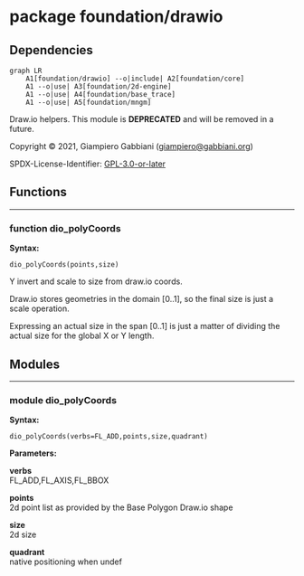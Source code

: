 # package foundation/drawio

## Dependencies

```mermaid
graph LR
    A1[foundation/drawio] --o|include| A2[foundation/core]
    A1 --o|use| A3[foundation/2d-engine]
    A1 --o|use| A4[foundation/base_trace]
    A1 --o|use| A5[foundation/mngm]
```

Draw.io helpers.
This module is **DEPRECATED** and will be removed in a future.

Copyright © 2021, Giampiero Gabbiani (giampiero@gabbiani.org)

SPDX-License-Identifier: [GPL-3.0-or-later](https://spdx.org/licenses/GPL-3.0-or-later.html)


## Functions

---

### function dio_polyCoords

__Syntax:__

```text
dio_polyCoords(points,size)
```

Y invert and scale to size from draw.io coords.

Draw.io stores geometries in the domain [0..1], so the final size is just a
scale operation.

Expressing an actual size in the span [0..1] is just a matter of dividing
the actual size for the global X or Y length.


## Modules

---

### module dio_polyCoords

__Syntax:__

    dio_polyCoords(verbs=FL_ADD,points,size,quadrant)

__Parameters:__

__verbs__  
FL_ADD,FL_AXIS,FL_BBOX

__points__  
2d point list as provided by the Base Polygon Draw.io shape

__size__  
2d size

__quadrant__  
native positioning when undef



